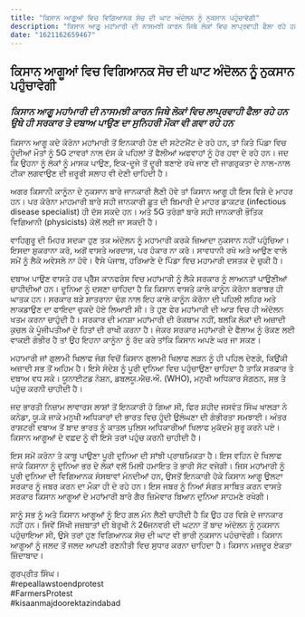 ```yaml
---
title: "ਕਿਸਾਨ ਆਗੂਆਂ ਵਿਚ ਵਿਗਿਆਨਕ ਸੋਚ ਦੀ ਘਾਟ ਅੰਦੋਲਨ ਨੂੰ ਨੁਕਸਾਨ ਪਹੁੰਚਾਵੇਗੀ"
description: "ਕਿਸਾਨ ਆਗੂ ਮਹਾਂਮਾਰੀ ਦੀ ਨਾਸਮਝੀ ਕਾਰਨ ਜਿਥੇ ਲੋਕਾਂ ਵਿਚ ਲਾਪ੍ਰਵਾਹੀ ਫੈਲਾ ਰਹੇ ਹਨ ਉਥੇ ਹੀ ਸਰਕਾਰ ਤੇ ਦਬਾਅ ਪਾਉਣ ਦਾ ਸੁਨਿਹਰੀ ਮੌਕਾ ਵੀ ਗਵਾ ਰਹੇ ਹਨ"
date: "1621162659467"
---
```


## ਕਿਸਾਨ ਆਗੂਆਂ ਵਿਚ ਵਿਗਿਆਨਕ ਸੋਚ ਦੀ ਘਾਟ ਅੰਦੋਲਨ ਨੂੰ ਨੁਕਸਾਨ ਪਹੁੰਚਾਵੇਗੀ

### _ਕਿਸਾਨ ਆਗੂ ਮਹਾਂਮਾਰੀ ਦੀ ਨਾਸਮਝੀ ਕਾਰਨ ਜਿਥੇ ਲੋਕਾਂ ਵਿਚ ਲਾਪ੍ਰਵਾਹੀ ਫੈਲਾ ਰਹੇ ਹਨ ਉਥੇ ਹੀ ਸਰਕਾਰ ਤੇ ਦਬਾਅ ਪਾਉਣ ਦਾ ਸੁਨਿਹਰੀ ਮੌਕਾ ਵੀ ਗਵਾ ਰਹੇ ਹਨ_

ਕਿਸਾਨ ਆਗੂ ਕਦੇ ਕੋਰੋਨਾ ਮਹਾਂਮਾਰੀ ਤੋਂ ਇਨਕਾਰੀ ਹੋਣ ਦੀ ਸਟੇਟਮੈਂਟ ਦੇ ਰਹੇ ਹਨ, ਤਾਂ ਕਿਤੇ ਪਿੰਡਾ ਵਿਚ ਹੂੰਦੀਆਂ ਮੌਤਾਂ ਨੂੰ 5G ਟਾਵਰਾਂ ਨਾਲ ਦੱਸ ਕੇ ਪਹਿਲਾਂ ਤੋਂ ਫੈਲੀਆਂ ਅਫਵਾਹਾਂ ਨੂੰ ਹੋਰ ਹਵਾ ਦੇ ਰਹੇ ਹਨ। ਜਦ ਕਿ ਉਹਨਾ ਨੂੰ ਲੋਕਾਂ ਨੂੰ ਮਾਸਕ ਪਾਉਣ, ਇਕ-ਦੂਜੇ ਤੋਂ ਦੂਰੀ ਬਣਾਏ ਰਖੇ ਜਾਣ ਦੀ ਜਾਗਰੁਕਤਾ ਦੇ ਨਾਲ-ਨਾਲ ਟੀਕਾ ਲਗਵਾਉਣ ਦੀ ਜ਼ਰੂਰੀ ਸਲਾਹ ਵੀ ਦੇਣੀ ਚਾਹਿਦੀ ਹੈ।

ਅਗਰ ਕਿਸਾਨੀ ਕਾਨੂੰਨਾ ਦੇ ਨੁਕਸਾਨ ਬਾਰੇ ਜਾਨਕਾਰੀ ਲੈਣੀ ਹੋਵੇ ਤਾਂ ਕਿਸਾਨ ਆਗੂ ਹੀ ਇਸ ਵਿਸ਼ੇ ਦੇ ਮਾਹਰ ਹਨ। ਪਰ ਕੋਰੋਨਾ ਮਾਹਮਾਰੀ ਬਾਰੇ ਸਹੀ ਜਾਨਕਾਰੀ ਛੂਤ ਦੀ ਬਿਮਾਰੀ ਦੇ ਮਾਹਰ ਡਾਕਟਰ (infectious disease specialist) ਹੀ ਦੱਸ ਸਕਦੇ ਹਨ। ਅਤੇ 5G ਤਰੰਗਾਂ ਬਾਰੇ ਸਹੀ ਜਾਨਕਾਰੀ ਭੌਤਿਕ ਵਿਗਿਆਨੀ (physicists) ਕੋਲੋਂ ਲਈ ਜਾ ਸਕਦੀ ਹੈ।

ਵਾਹਿਗੁਰੂ ਦੀ ਮਿਹਰ ਸਦਕਾ ਹੁਣ ਤਕ ਅੰਦੋਲਨ ਨੂੰ ਮਹਾਮਾਰੀ ਕਰਕੇ ਜ਼ਿਆਦਾ ਨੁਕਸਾਨ ਨਹੀਂ ਪਹੁੰਚਿਆ। ਇਸਦਾ ਸ਼ੁਕਰਾਨਾ ਕਰੋ, ਅਗੋਂ ਵਾਸਤੇ ਅਰਦਾਸ, ਪਰ ਹੰਕਾਰ ਨਾ ਕਰੋ। ਸਾਵਧਾਨੀ ਰਖੋ ਅਤੇ ਆਉਣ ਵਾਲੇ ਸਮੇਂ ਨੂੰ ਲੈਕੇ ਅਵੇਸਲੇ ਨਾ ਹੋਵੋ। ਵੈਸੇ ਪੰਜਾਬ, ਹਰਿਆਣੇ ਦੇ ਪਿੰਡਾ ਵਿਚ ਮਹਾਮਾਰੀ ਦਸਤਕ ਦੇ ਚੁਕੀ ਹੈ।

ਦਬਾਅ ਪਾਉਣ ਵਾਸਤੇ ਹਰ ਪ੍ਰੈੱਸ ਕਾਨਫਰੰਸ ਵਿਚ ਮਹਾਂਮਾਰੀ ਨੂੰ ਲੈਕੇ ਸਰਕਾਰ ਨੂੰ ਲਾਅਨਤਾਂ ਪਾਉਣੀਆਂ ਚਾਹੀਦੀਆਂ ਹਨ। ਦੂਨਿਆ ਨੂੰ ਦਸਣਾ ਚਾਹਿਦਾ ਹੈ ਕਿ ਕਿਸਾਨ ਵਾਸਤੇ ਕਾਲੇ ਕਾਨੂੰਨ ਕੋਰੋਨਾ ਬਰਾਬਰ ਹੀ ਘਾਤਕ ਹਨ। ਸਰਕਾਰ ਬੜੇ ਸ਼ਾਤਰਾਨਾ ਢੰਗ ਨਾਲ ਇਹ ਕਾਲੇ ਕਾਨੂੰਨ ਕੋਰੋਨਾ ਦੀ ਪਹਿਲੀ ਲਹਿਰ ਅਤੇ ਲਾਕਡਾਉਣ ਦਾ ਫਾਇਦਾ ਚੁਕਦੇ ਹੋਏ ਲਿਆਈ ਸੀ। ਤੇ ਹੁਣ ਫੇਰ ਮਹਾਂਮਾਰੀ ਦੀ ਆੜ ਵਿਚ ਹੀ ਅੰਦੋਲਨ ਖਤਮ ਕਰਨਾ ਚਾਹੁੰਦੀ ਹੈ। ਸਰਕਾਰ ਦੀ ਮਨਸ਼ਾ ਮਹਾਂਮਾਰੀ ਦੀ ਰੋਕਥਾਮ ਨਹੀਂ, ਬਲਕਿ ਲੋਕਾਂ ਦੀ ਅਜ਼ਾਦੀ ਕੁਚਲ ਕੇ ਪੂੰਜੀਪਤੀਆਂ ਦੇ ਹਿਤਾਂ ਦੀ ਰਾਖੀ ਕਰਨਾ ਹੈ। ਜੇਕਰ ਸਰਕਾਰ ਮਹਾਂਮਾਰੀ ਦੇ ਫੈਲਾਅ ਨੂੰ ਰੋਕਣ ਲਈ ਵਾਕਈ ਗੰਭੀਰ ਹੈ ਤਾਂ ਉਹ ਇਹਨਾ ਕਾਨੂੰਨਾ ਨੂੰ ਰੱਦ ਕਰੇ ਤਾਂਕਿ ਕਿਸਾਨ ਅਪਣੇ ਘਰ ਜਾ ਸਕਣ।

ਮਹਾਮਾਰੀ ਜਾਂ ਗੁਲਾਮੀ ਖਿਲਾਫ ਜੰਗ ਵਿਚੋਂ ਕਿਸਾਨ ਗੁਲਾਮੀ ਖਿਲਾਫ ਲੜਨ ਨੂੰ ਹੀ ਪਹਿਲ ਦੇਣਗੇ, ਕਿਉਂਕੀ ਅਜ਼ਾਦੀ ਸਭ ਤੋਂ ਅਹਿਮ ਹੈ। ਇਸੇ ਸੰਦੇਸ਼ ਨੂੰ ਪੂਰੀ ਦੁਨਿਆ ਵਿਚ ਪਹੁੰਚਾਉਣਾ ਚਾਹਿਦਾ ਹੈ ਤਾਕਿ ਸਰਕਾਰ ਤੇ ਦਬਾਅ ਵਧ ਸਕੇ। ਯੂਨਾਈਟਡ ਨੇਸ਼ਨ, ਡਬਲਯੂ.ਐਚ.ਔ. (WHO), ਮਨੁਖੀ ਅਧਿਕਾਰ ਸੰਗਠਨ, ਸਭ ਤੇ ਪਹੁੰਚ ਕਰਨੀ ਚਾਹੀਦੀ ਹੈ।

ਜਦ ਭਾਰਤੀ ਨਿਜ਼ਾਮ ਲਾਵਾਰਸ ਲਾਸ਼ਾਂ ਤੋਂ ਇਨਕਾਰੀ ਹੋ ਗਿਆ ਸੀ, ਫਿਰ ਸ਼ਹੀਦ ਜਸਵੰਤ ਸਿੰਘ ਖਾਲੜਾ ਨੇ ਕਨੇਡਾ, ਯੂ.ਕੇ ਜਾਕੇ ਮਨੁਖੀ ਅਧਿਕਾਰਾਂ ਦੀ ਭਾਰਤ ਵਿਚ ਹੂੰਦੀ ਉਲੰਘਣਾ ਦੀ ਗੰਭੀਰਤਾ ਸਮਝਾਈ। ਅੰਤਰ ਰਾਸ਼ਟਰੀ ਦਬਾਅ ਤੋਂ ਬਾਦ ਭਾਰਤ ਨੂੰ ਕਾਤਲ ਪੁਲਿਸ ਅਧਿਕਾਰੀਆਂ ਖਿਲਾਫ ਮੁਕੱਦਮੇ ਸ਼ੁਰੂ ਕਰਨੇ ਪਏ। ਕਿਸਾਨ ਆਗੂਆਂ ਦੇ ਵਫ਼ਦ ਨੂੰ ਵੀ ਇਸੇ ਤਰਾਂ ਪਹੁੰਚ ਕਰਨੀ ਚਾਹੀਦੀ ਹੈ।

ਇਸ ਸਮੇਂ ਕਰੋਨਾ ਤੇ ਕਾਬੂ ਪਾਉਣਾ ਪੂਰੀ ਦੁਨਿਆ ਦੀ ਸਾਂਝੀ ਪ੍ਰਾਥਮਿਕਤਾ ਹੈ। ਇਸ ਵਹਿਨ ਦੇ ਖਿਲਾਫ ਜਾਕੇ ਕਿਸਾਨਾ ਨੂੰ ਦੁਨਿਆ ਭਰ ਦੇ ਲੋਕਾਂ ਵਲੋਂ ਮਿਲੀ ਹਮਾਇਤ ਤੇ ਭਾਰੀ ਸੱਟ ਵਜੇਗੀ। ਜਿਸ ਮਹਾਂਮਾਰੀ ਨੂੰ ਪੂਰੀ ਦੁਨਿਆ ਦੀ ਵਿਗਿਆਨਕ ਸੰਸਥਾਵਾਂ ਮੰਨਦੀਆਂ ਹਨ, ਉਸਤੋਂ ਇਨਕਾਰੀ ਹੋਕੇ ਕਿਸਾਨ ਆਗੂ ਉਲਟਾ ਸਰਕਾਰ ਨੂੰ ਜਬਰ ਕਰਨ ਦਾ ਮੌਕਾ ਹੀ ਦੇ ਰਹੇ ਹਨ। ਇਸ ਜਬਰ ਨੂੰ ਨਿਆਂ ਸੰਗਤ ਸਾਬਿਤ ਕਰਨ ਵਾਸਤੇ ਸਰਕਾਰ ਕਿਸਾਨ ਆਗੂਆਂ ਦੇ ਮਹਾਂਮਾਰੀ ਬਾਰੇ ਗੈਰ ਜ਼ਿਮੇਵਾਰ ਬਿਆਨ ਦੁਨਿਆ ਸਾਹਮਣੇ ਰਖੇਗੀ।

ਸਾਨੂੰ ਸਭ ਨੂੰ ਅਤੇ ਕਿਸਾਨ ਆਗੂਆਂ ਨੂੰ ਇਹ ਗਲ ਮੰਨ ਲੈਣੀ ਚਾਹੀਦੀ ਹੈ ਕਿ ਉਹ ਹਰ ਵਿਸ਼ੇ ਦੇ ਜਾਨਕਾਰ ਨਹੀਂ ਹਨ। ਜਿਵੇਂ ਸਿੱਖੀ ਜਜ਼ਬਾਤਾਂ ਦੀ ਬੇਰੁਖੀ ਨੇ 26ਜਨਵਰੀ ਦੀ ਘਟਨਾ ਤੋਂ ਬਾਦ ਅੰਦੋਲਨ ਨੂੰ ਨੁਕਸਾਨ ਪਹੁੰਚਾਇਆ ਸੀ, ਉਸੇ ਤਰਾਂ ਹੁਣ ਵਿਗਿਆਨਕ ਸੋਚ ਦੀ ਘਾਟ ਵੀ ਭਾਰੀ ਨੁਕਸਾਨ ਪਹੰਚਾਵੇਗੀ। ਕਿਸਾਨ ਆਗੂਆਂ ਨੂੰ ਜਲਦ ਤੋਂ ਜਲਦ ਆਪਣੀ ਰਣਨੀਤੀ ਵਿਚ ਸੁਧਾਰ ਕਰਨਾ ਚਾਹਿਦਾ ਹੈ।
ਕਿਸਾਨ ਮਜ਼ਦੂਰ ਏਕਤਾ ਜ਼ਿੰਦਾਬਾਦ।

ਗੁਰਪ੍ਰੀਤ ਸਿੰਘ।  
#repeallawstoendprotest  
#FarmersProtest  
#kisaanmajdoorektazindabad
